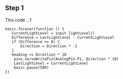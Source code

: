 ## Step 1
This code ...1

```blocks
basic.forever(function () {
   CurrentLightLevel = input.lightLevel()
   Difference = LastLightLevel - CurrentLightLevel
   if (Difference >= 0) {
       Direction = Direction * -1
   }
   Heading += Direction * 10
    pins.servoWritePin(AnalogPin.P1, Direction * 10)
    LastLightLevel = CurrentLightLevel
    basic.pause(500)
})
```

<script src="https://makecode.com/gh-pages-embed.js"></script><script>makeCodeRender("{{ site.makecode.home_url }}", "{{ site.github.owner_name }}/{{ site.github.repository_name }}");</script>

